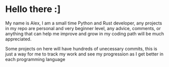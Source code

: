 # Hello there :]

My name is Alex, I am a small time Python and Rust developer, any projects in my repo are personal and very beginner level, any advice, comments, or anything that can help me improve and grow in my coding path will be much appreciated.

Some projects on here will have hundreds of unecessary commits, this is just a way for me to track my work and see my progression as I get better in each programming language

<!---
obeywasabi/obeywasabi is a ✨ special ✨ repository because its `README.md` (this file) appears on your GitHub profile.
You can click the Preview link to take a look at your changes.
--->
